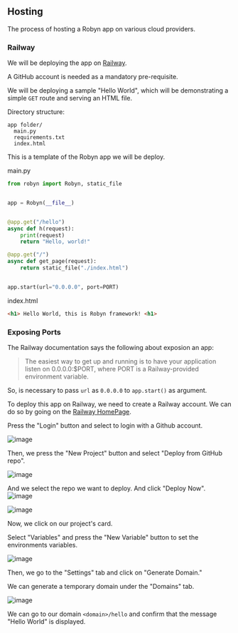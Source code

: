 ## Hosting

The process of hosting a Robyn app on various cloud providers.


### Railway

We will be deploying the app on [Railway](https://railway.app/).

A GitHub account is needed as a mandatory pre-requisite.

We will be deploying a sample "Hello World", which will be demonstrating a simple `GET` route and serving an HTML file.

Directory structure:

```
app folder/
  main.py
  requirements.txt
  index.html

```

This is a template of the Robyn app we will be deploy.

main.py

```python
from robyn import Robyn, static_file


app = Robyn(__file__)


@app.get("/hello")
async def h(request):
    print(request)
    return "Hello, world!"

@app.get("/")
async def get_page(request):
    return static_file("./index.html")


app.start(url="0.0.0.0", port=PORT)    

```


index.html

```html
<h1> Hello World, this is Robyn framework! <h1>

```

### Exposing Ports
The Railway documentation says the following about exposion an app:

> The easiest way to get up and running is to have your application listen on 0.0.0.0:$PORT, where PORT is a Railway-provided environment variable. 

So, is necessary to pass `url` as `0.0.0.0` to `app.start()` as argument. 

To deploy this app on Railway, we need to create a Railway account. We can do so by going on the [Railway HomePage](https://railway.app/).

Press the "Login" button and select to login with a Github account.

![image](https://user-images.githubusercontent.com/70811425/202867604-10a09f87-ecb9-4a42-ae90-1359223049bc.png)

Then, we press the "New Project" button and select "Deploy from GitHub repo".

![image](https://user-images.githubusercontent.com/70811425/202870632-4d3f46dc-1aa9-4603-9b0f-344ed87ec9d0.png)

And we select the repo we want to deploy. And click "Deploy Now".
![image](https://user-images.githubusercontent.com/70811425/202870837-16884fef-8900-4ab3-9794-0fb53c3ffd2e.png)

![image](https://user-images.githubusercontent.com/70811425/202871003-f79a1cef-9a5f-4166-be4f-527c60ec6c79.png)

Now, we click on our project's card.

Select "Variables" and press the "New Variable" button to set the environments variables.

![image](https://user-images.githubusercontent.com/70811425/202870681-5c069475-a5d1-4069-8582-c5b549d27aad.png)

Then, we go to the "Settings" tab and click on "Generate Domain."

We can generate a temporary domain under the "Domains" tab.

![image](https://user-images.githubusercontent.com/70811425/202870735-6b955752-c5a6-48d5-acbc-1a4ea6fd7574.png)


We can go to our domain `<domain>/hello` and confirm that the message "Hello World" is displayed.
